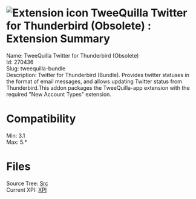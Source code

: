 # ![Extension icon](https://addons.thunderbird.net/static/img/addon-icons/default-64.png) TweeQuilla Twitter for Thunderbird (Obsolete) : Extension Summary

Name: TweeQuilla Twitter for Thunderbird (Obsolete)  
Id: 270436  
Slug: tweequilla-bundle  
Description: Twitter for Thunderbird (Bundle). Provides twitter statuses in the format of email messages, and allows updating Twitter status from Thunderbird.This addon packages the TweeQuilla-app extension with the required "New Account Types" extension.
  

# Compatibility
Min: 3.1  
Max: 5.*  

# Files

Source Tree: [Src](C:/Dev/Thunderbird/ThunderKdB/xall/xOther/270436-tweequilla-bundle/src)  
Current XPI: [XPI](C:/Dev/Thunderbird/ThunderKdB/xall/xOther/270436-tweequilla-bundle/xpi)  



